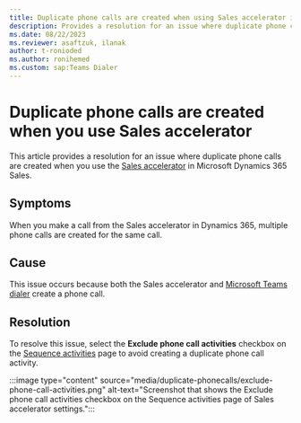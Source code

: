 ```yaml
---
title: Duplicate phone calls are created when using Sales accelerator in Dynamics 365 Sales
description: Provides a resolution for an issue where duplicate phone calls are created when you use the Sales accelerator in Microsoft Dynamics 365 Sales.
ms.date: 08/22/2023
ms.reviewer: asaftzuk, ilanak
author: t-ronioded
ms.author: ronihemed
ms.custom: sap:Teams Dialer
---
```

# Duplicate phone calls are created when you use Sales accelerator

This article provides a resolution for an issue where duplicate phone calls are created when you use the [Sales accelerator](/dynamics365/sales/sales-accelerator-intro) in Microsoft Dynamics 365 Sales.

## Symptoms

When you make a call from the Sales accelerator in Dynamics 365, multiple phone calls are created for the same call.

## Cause

This issue occurs because both the Sales accelerator and [Microsoft Teams dialer](/dynamics365/sales/configure-microsoft-teams-dialer) create a phone call.

## Resolution

To resolve this issue, select the **Exclude phone call activities** checkbox on the [Sequence activities](/dynamics365/sales/customize-sales-accelerator-sellers#sequence-activities) page to avoid creating a duplicate phone call activity.

:::image type="content" source="media/duplicate-phonecalls/exclude-phone-call-activities.png" alt-text="Screenshot that shows the Exclude phone call activities checkbox on the Sequence activities page of Sales accelerator settings.":::
